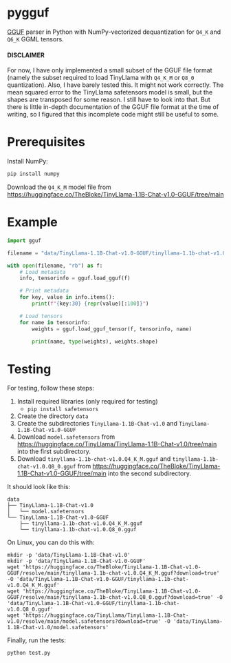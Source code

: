 # pygguf

[GGUF](https://github.com/ggerganov/ggml/blob/master/docs/gguf.md) parser in Python with NumPy-vectorized dequantization for `Q4_K` and `Q6_K` GGML tensors.

#### DISCLAIMER

For now, I have only implemented a small subset of the GGUF file format (namely the subset required to load TinyLlama with `Q4_K_M` or `Q8_0` quantization).
Also, I have barely tested this. It might not work correctly.
The mean squared error to the TinyLlama safetensors model is small, but the shapes are transposed for some reason.
I still have to look into that.
But there is little in-depth documentation of the GGUF file format at the time of writing, so I figured that this incomplete code might still be useful to some.

# Prerequisites

Install NumPy:

```bash
pip install numpy
```

Download the `Q4_K_M` model file from https://huggingface.co/TheBloke/TinyLlama-1.1B-Chat-v1.0-GGUF/tree/main

# Example

```python
import gguf

filename = "data/TinyLlama-1.1B-Chat-v1.0-GGUF/tinyllama-1.1b-chat-v1.0.Q4_K_M.gguf"

with open(filename, "rb") as f:
    # Load metadata
    info, tensorinfo = gguf.load_gguf(f)

    # Print metadata
    for key, value in info.items():
        print(f"{key:30} {repr(value)[:100]}")

    # Load tensors
    for name in tensorinfo:
        weights = gguf.load_gguf_tensor(f, tensorinfo, name)

        print(name, type(weights), weights.shape)
```

# Testing

For testing, follow these steps:

1. Install required libraries (only required for testing)
    * `pip install safetensors`
2. Create the directory `data`
3. Create the subdirectories `TinyLlama-1.1B-Chat-v1.0` and `TinyLlama-1.1B-Chat-v1.0-GGUF`
4. Download `model.safetensors` from https://huggingface.co/TinyLlama/TinyLlama-1.1B-Chat-v1.0/tree/main into the first subdirectory.
5. Download `tinyllama-1.1b-chat-v1.0.Q4_K_M.gguf` and `tinyllama-1.1b-chat-v1.0.Q8_0.gguf` from https://huggingface.co/TheBloke/TinyLlama-1.1B-Chat-v1.0-GGUF/tree/main into the second subdirectory.

It should look like this:

```
data
├── TinyLlama-1.1B-Chat-v1.0
│   └── model.safetensors
└── TinyLlama-1.1B-Chat-v1.0-GGUF
    ├── tinyllama-1.1b-chat-v1.0.Q4_K_M.gguf
    └── tinyllama-1.1b-chat-v1.0.Q8_0.gguf
```

On Linux, you can do this with:

```
mkdir -p 'data/TinyLlama-1.1B-Chat-v1.0'
mkdir -p 'data/TinyLlama-1.1B-Chat-v1.0-GGUF'
wget 'https://huggingface.co/TheBloke/TinyLlama-1.1B-Chat-v1.0-GGUF/resolve/main/tinyllama-1.1b-chat-v1.0.Q4_K_M.gguf?download=true' -O 'data/TinyLlama-1.1B-Chat-v1.0-GGUF/tinyllama-1.1b-chat-v1.0.Q4_K_M.gguf'
wget 'https://huggingface.co/TheBloke/TinyLlama-1.1B-Chat-v1.0-GGUF/resolve/main/tinyllama-1.1b-chat-v1.0.Q8_0.gguf?download=true' -O 'data/TinyLlama-1.1B-Chat-v1.0-GGUF/tinyllama-1.1b-chat-v1.0.Q8_0.gguf'
wget 'https://huggingface.co/TinyLlama/TinyLlama-1.1B-Chat-v1.0/resolve/main/model.safetensors?download=true' -O 'data/TinyLlama-1.1B-Chat-v1.0/model.safetensors'
```

Finally, run the tests:

```bash
python test.py
```
